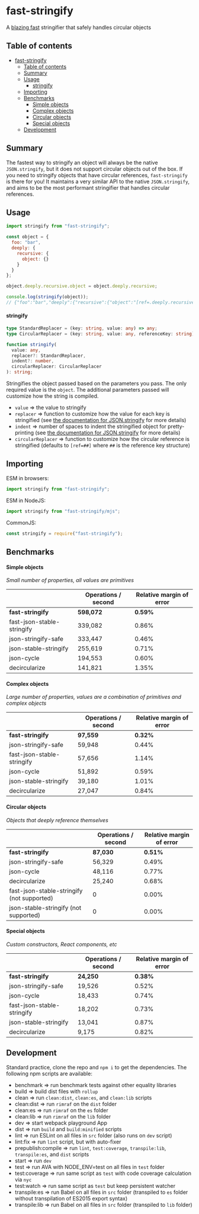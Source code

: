 # fast-stringify

A [blazing fast](#benchmarks) stringifier that safely handles circular objects

## Table of contents

- [fast-stringify](#fast-stringify)
  - [Table of contents](#Table-of-contents)
  - [Summary](#Summary)
  - [Usage](#Usage)
      - [stringify](#stringify)
  - [Importing](#Importing)
  - [Benchmarks](#Benchmarks)
      - [Simple objects](#Simple-objects)
      - [Complex objects](#Complex-objects)
      - [Circular objects](#Circular-objects)
      - [Special objects](#Special-objects)
  - [Development](#Development)

## Summary

The fastest way to stringify an object will always be the native `JSON.stringify`, but it does not support circular objects out of the box. If you need to stringify objects that have circular references, `fast-stringify` is there for you! It maintains a very similar API to the native `JSON.stringify`, and aims to be the most performant stringifier that handles circular references.

## Usage

```javascript
import stringify from "fast-stringify";

const object = {
  foo: "bar",
  deeply: {
    recursive: {
      object: {}
    }
  }
};

object.deeply.recursive.object = object.deeply.recursive;

console.log(stringify(object));
// {"foo":"bar","deeply":{"recursive":{"object":"[ref=.deeply.recursive]"}}}
```

#### stringify

```ts
type StandardReplacer = (key: string, value: any) => any;
type CircularReplacer = (key: string, value: any, referenceKey: string) => any;

function stringify(
  value: any,
  replacer?: StandardReplacer,
  indent?: number,
  circularReplacer: CircularReplacer
): string;
```

Stringifies the object passed based on the parameters you pass. The only required value is the `object`. The additional parameters passed will customize how the string is compiled.

- `value` => the value to stringify
- `replacer` => function to customize how the value for each key is stringified (see [the documentation for JSON.stringify](https://developer.mozilla.org/en-US/docs/Web/JavaScript/Reference/Global_Objects/JSON/stringify) for more details)
- `indent` => number of spaces to indent the stringified object for pretty-printing (see [the documentation for JSON.stringify](https://developer.mozilla.org/en-US/docs/Web/JavaScript/Reference/Global_Objects/JSON/stringify) for more details)
- `circularReplacer` => function to customize how the circular reference is stringified (defaults to `[ref=##]` where `##` is the reference key structure)

## Importing

ESM in browsers:

```javascript
import stringify from "fast-stringify";
```

ESM in NodeJS:

```javascript
import stringify from "fast-stringify/mjs";
```

CommonJS:

```javascript
const stringify = require("fast-stringify");
```

## Benchmarks

#### Simple objects

_Small number of properties, all values are primitives_

|                            | Operations / second | Relative margin of error |
| -------------------------- | ------------------- | ------------------------ |
| **fast-stringify**         | **598,072**         | **0.59%**                |
| fast-json-stable-stringify | 339,082             | 0.86%                    |
| json-stringify-safe        | 333,447             | 0.46%                    |
| json-stable-stringify      | 255,619             | 0.71%                    |
| json-cycle                 | 194,553             | 0.60%                    |
| decircularize              | 141,821             | 1.35%                    |

#### Complex objects

_Large number of properties, values are a combination of primitives and complex objects_

|                            | Operations / second | Relative margin of error |
| -------------------------- | ------------------- | ------------------------ |
| **fast-stringify**         | **97,559**          | **0.32%**                |
| json-stringify-safe        | 59,948              | 0.44%                    |
| fast-json-stable-stringify | 57,656              | 1.14%                    |
| json-cycle                 | 51,892              | 0.59%                    |
| json-stable-stringify      | 39,180              | 1.01%                    |
| decircularize              | 27,047              | 0.84%                    |

#### Circular objects

_Objects that deeply reference themselves_

|                                            | Operations / second | Relative margin of error |
| ------------------------------------------ | ------------------- | ------------------------ |
| **fast-stringify**                         | **87,030**          | **0.51%**                |
| json-stringify-safe                        | 56,329              | 0.49%                    |
| json-cycle                                 | 48,116              | 0.77%                    |
| decircularize                              | 25,240              | 0.68%                    |
| fast-json-stable-stringify (not supported) | 0                   | 0.00%                    |
| json-stable-stringify (not supported)      | 0                   | 0.00%                    |

#### Special objects

_Custom constructors, React components, etc_

|                            | Operations / second | Relative margin of error |
| -------------------------- | ------------------- | ------------------------ |
| **fast-stringify**         | **24,250**          | **0.38%**                |
| json-stringify-safe        | 19,526              | 0.52%                    |
| json-cycle                 | 18,433              | 0.74%                    |
| fast-json-stable-stringify | 18,202              | 0.73%                    |
| json-stable-stringify      | 13,041              | 0.87%                    |
| decircularize              | 9,175               | 0.82%                    |

## Development

Standard practice, clone the repo and `npm i` to get the dependencies. The following npm scripts are available:

- benchmark => run benchmark tests against other equality libraries
- build => build dist files with `rollup`
- clean => run `clean:dist`, `clean:es`, and `clean:lib` scripts
- clean:dist => run `rimraf` on the `dist` folder
- clean:es => run `rimraf` on the `es` folder
- clean:lib => run `rimraf` on the `lib` folder
- dev => start webpack playground App
- dist => run `build` and `build:minified` scripts
- lint => run ESLint on all files in `src` folder (also runs on `dev` script)
- lint:fix => run `lint` script, but with auto-fixer
- prepublish:compile => run `lint`, `test:coverage`, `transpile:lib`, `transpile:es`, and `dist` scripts
- start => run `dev`
- test => run AVA with NODE_ENV=test on all files in `test` folder
- test:coverage => run same script as `test` with code coverage calculation via `nyc`
- test:watch => run same script as `test` but keep persistent watcher
- transpile:es => run Babel on all files in `src` folder (transpiled to `es` folder without transpilation of ES2015 export syntax)
- transpile:lib => run Babel on all files in `src` folder (transpiled to `lib` folder)
